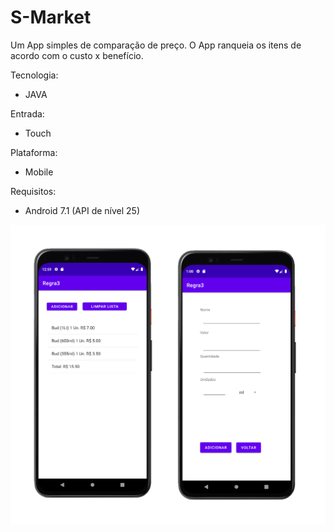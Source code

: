 # S-Market
Um App simples de comparação de preço. O App ranqueia os itens de acordo com o custo x benefício.

Tecnologia:

 - JAVA

Entrada:

 - Touch

Plataforma:

 - Mobile

Requisitos:

 - Android 7.1 (API de nível 25)

![enter image description here](https://raw.githubusercontent.com/RenatoEstecio/S-Market/cd9db49ec0905651bfe0f1bb9dc09eaade9c1dbb/ss.png)

